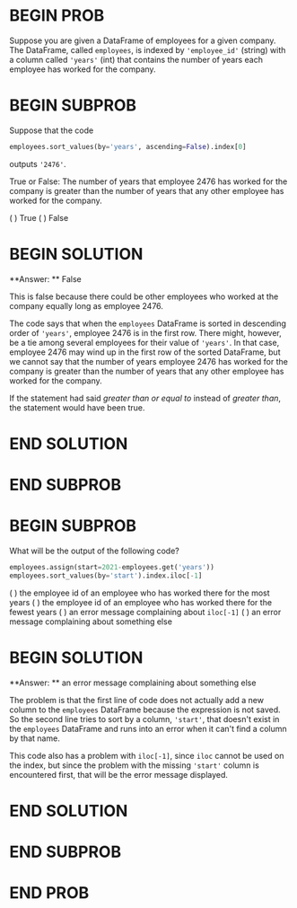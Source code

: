 # BEGIN PROB

Suppose you are given a DataFrame of employees for a given company. The DataFrame, called `employees`, is indexed by `'employee_id'` (string) with a column called `'years'` (int) that contains the number of years each employee has worked for the company.

# BEGIN SUBPROB

Suppose that the code

```py
employees.sort_values(by='years', ascending=False).index[0]
```

outputs `'2476'`. 

True or False: The number of years that employee 2476 has worked for the company is greater than the number of years that any other employee has worked for the company.

( ) True
( ) False
# BEGIN SOLUTION

**Answer: ** False

This is false because there could be other employees who worked at the company equally long as employee 2476.

The code says that when the `employees` DataFrame is sorted in descending order of `'years'`, employee 2476 is in the first row. There might, however, be a tie among several employees for their value of `'years'`. In that case, employee 2476 may wind up in the first row of the sorted DataFrame, but we cannot say that the number of years employee 2476 has worked for the company is greater than the number of years that any other employee has worked for the company.

If the statement had said *greater than or equal to* instead of *greater than*, the statement would have been true.

# END SOLUTION

# END SUBPROB

# BEGIN SUBPROB

What will be the output of the following code?

```py
employees.assign(start=2021-employees.get('years'))
employees.sort_values(by='start').index.iloc[-1]
```

( ) the employee id of an employee who has worked there for the most years
( ) the employee id of an employee who has worked there for the fewest years
( ) an error message complaining about `iloc[-1]`
( ) an error message complaining about something else

# BEGIN SOLUTION

**Answer: ** an error message complaining about something else

The problem is that the first line of code does not actually add a new column to the `employees` DataFrame because the expression is not saved. So the second line tries to sort by a column, `'start'`, that doesn't exist in the `employees` DataFrame and runs into an error when it can't find a column by that name.

This code also has a problem with `iloc[-1]`, since `iloc` cannot be used on the index, but since the problem with the missing `'start'` column is encountered first, that will be the error message displayed.

# END SOLUTION

# END SUBPROB

# END PROB